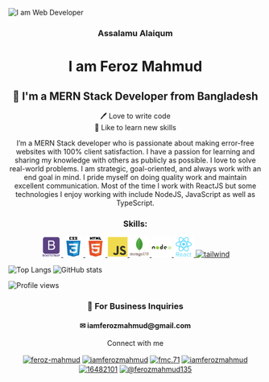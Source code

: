 ![I am Web Developer](https://pbs.twimg.com/profile_banners/1409872623257935884/1632981711/1500x500)
<h3 align="center">Assalamu Alaiqum</h3>
<h1 align="center">I am Feroz Mahmud</h1>
<h2 align="center">👑 I'm a MERN Stack Developer from Bangladesh</h2>

<p align="center">
🖊️ Love to write code <br> 
📖 Like to learn new skills</p> 

<p align="center">I’m a MERN Stack developer who is passionate about making error-free websites with 100% client satisfaction. I have a passion for learning and sharing my knowledge with others as publicly as possible. I love to solve real-world problems. I am strategic, goal-oriented, and always work with an end goal in mind. I pride myself on doing quality work and maintain excellent communication. Most of the time I work with ReactJS but some technologies I enjoy working with include NodeJS, JavaScript as well as TypeScript.</p>


<h3 align="center">Skills:</h3> <p align="center"> <a href="https://getbootstrap.com" target="_blank"> <img src="https://raw.githubusercontent.com/devicons/devicon/master/icons/bootstrap/bootstrap-plain-wordmark.svg" alt="bootstrap" width="40" height="40"/> </a> <a href="https://www.w3schools.com/css/" target="_blank"> <img src="https://raw.githubusercontent.com/devicons/devicon/master/icons/css3/css3-original-wordmark.svg" alt="css3" width="40" height="40"/> </a> <a href="https://www.w3.org/html/" target="_blank"> <img src="https://raw.githubusercontent.com/devicons/devicon/master/icons/html5/html5-original-wordmark.svg" alt="html5" width="40" height="40"/> </a> <a href="https://developer.mozilla.org/en-US/docs/Web/JavaScript" target="_blank"> <img src="https://raw.githubusercontent.com/devicons/devicon/master/icons/javascript/javascript-original.svg" alt="javascript" width="40" height="40"/> </a> <a href="https://www.mongodb.com/" target="_blank"> <img src="https://raw.githubusercontent.com/devicons/devicon/master/icons/mongodb/mongodb-original-wordmark.svg" alt="mongodb" width="40" height="40"/> </a> <a href="https://nodejs.org" target="_blank"> <img src="https://raw.githubusercontent.com/devicons/devicon/master/icons/nodejs/nodejs-original-wordmark.svg" alt="nodejs" width="40" height="40"/> </a> <a href="https://reactjs.org/" target="_blank"> <img src="https://raw.githubusercontent.com/devicons/devicon/master/icons/react/react-original-wordmark.svg" alt="react" width="40" height="40"/> </a> <a href="https://tailwindcss.com/" target="_blank"> <img src="https://www.vectorlogo.zone/logos/tailwindcss/tailwindcss-icon.svg" alt="tailwind" width="40" height="40"/> </a> </p>


![Top Langs](https://github-readme-stats.vercel.app/api/top-langs/?username=FerozMahmud&layout=compact) ![GitHub stats](https://github-readme-stats.vercel.app/api?username=FerozMahmud&show_icons=true) 

![Profile views](https://gpvc.arturio.dev/FerozMahmud)


<h3 align="center">📧 For Business Inquiries</h3>
<h4 align="center">✉ iamferozmahmud@gmail.com</h4>

<p align="center">Connect with me</p>
<p align="center">
<!-- <a href="https://github.com/ferozmahmud" target="blank"><img align="center" src="https://cdn.jsdelivr.net/npm/simple-icons@3.0.1/icons/github.svg" alt="ferozmahmud" height="30" width="40" /></a> -->
<a href="https://linkedin.com/in/feroz-mahmud" target="blank"><img align="center" src="https://raw.githubusercontent.com/rahuldkjain/github-profile-readme-generator/master/src/images/icons/Social/linked-in-alt.svg" alt="feroz-mahmud" height="30" width="40" /></a>
<a href="https://twitter.com/iamferozmahmud" target="blank"><img align="center" src="https://raw.githubusercontent.com/rahuldkjain/github-profile-readme-generator/master/src/images/icons/Social/twitter.svg" alt="iamferozmahmud" height="30" width="40" /></a>
<a href="https://fb.com/fmc.71" target="blank"><img align="center" src="https://raw.githubusercontent.com/rahuldkjain/github-profile-readme-generator/master/src/images/icons/Social/facebook.svg" alt="fmc.71" height="30" width="40" /></a>
<a href="https://instagram.com/iamferozmahmud" target="blank"><img align="center" src="https://raw.githubusercontent.com/rahuldkjain/github-profile-readme-generator/master/src/images/icons/Social/instagram.svg" alt="iamferozmahmud" height="30" width="40" /></a>
<a href="https://stackoverflow.com/users/16482101" target="blank"><img align="center" src="https://raw.githubusercontent.com/rahuldkjain/github-profile-readme-generator/master/src/images/icons/Social/stack-overflow.svg" alt="16482101" height="30" width="40" /></a>
<a href="https://medium.com/@ferozmahmud135" target="blank"><img align="center" src="https://raw.githubusercontent.com/rahuldkjain/github-profile-readme-generator/master/src/images/icons/Social/medium.svg" alt="@ferozmahmud135" height="30" width="40" /></a>
</p>
